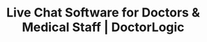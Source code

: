 ---
layout: components
title: Live Chat Software for Doctors & Medical Staff | DoctorLogic
description: "Treat website visitors exactly like you would an office visit with a helpful professional concierge. Engage 24/7, convert more visitors, and increase ROI with DoctorLogic."
meta_image: "/img/meta/growth-accelerators.jpg"
nofollow: false
page_class:
- class: growth-accelerators
- class: managed-chat
product: "growth accelerators"
permalink: "/growth-accelerators/medical-managed-chat"
hs_form_id: "75c57a13-9090-4db1-acd0-be51d1a76f7e"
back_page: "growth-accelerators"
page_sections:
- component: hero-2
  component_css: hero-2
  class: managed-chat__hero
  tagline:
  - headline: "Managed Chat"
  headline: "Convert More Visitors"
  text: "Treat website visitors exactly like you would an office visit - with a helpful and professional concierge. Managed Chat can help reduce your website bounce rate and increase your advertising ROI by engaging with more website visitors and turning them into leads."
  btn:
- component: item-grid
  class: managed-chat__item-grid--1
  component_css: item-grid
  headline: "How It Works"
  text: "Managed Chat is a small applet that sits on your website. Visitors to your site can use Chat to contact a team of trained agents, 24/7. Our staff is trained to answer questions and help the user contact a person in your office."
  btn:
  per-row-count: 3
  items:
  - class: managed-chat__item--1
    img:
    - src: /img/products/growth-accelerators/managed-chat/chat.svg
      alt: 24/7 Service
    headline: "24/7"
    text: "Our network of agents are available to engage with your website visitors all day, every day."
  - class: managed-chat__item--2
    img:
    - src: /img/products/growth-accelerators/managed-chat/shield.svg
      alt: HIPAA Compliant Chat
    headline: "HIPAA Compliant"
    text: "Every chat is encrypted to protect patient privacy and ensure 100% compliance with the law."
  - class: managed-chat__item--3
    img:
    - src: /img/products/growth-accelerators/managed-chat/trained.svg
      alt: Industry Trained Staff
    headline: "Industry Trained"
    text: "Each of our agents are trained exclusively to support medical providers."
- component: callout-headline
  component_css: callout-headline
  class: callout-headline__growth
  headline: "On average, Chat customers are seeing a <span>40%</span> increase in leads!"
  source: "DoctorLogic"
- component: feature-1
  component_css: feature
  class: managed-chat__feature--1
  headline: "Connect With More Patients"
  text: "With Managed Chat, you will have access to conversations our team had with your website visitors. We’ll send every conversation to your practice and you only pay for qualified leads."
  img: /img/products/growth-accelerators/patient-connect.jpg
  alt: Connect With Patients
  img_alignment: Right
- component: feature-1
  component_css:
  class: managed-chat__feature--2
  headline: "Never Miss a Conversation"
  text: "<p>DoctorLogic Chat also works beyond your website to better connect you to prospects:</p><ul><li>Google Business Listings: Chat from search results</li><li>Call Connect: Transfer live chats to your practice</li><li>Mobile SMS: Real-time texting with agents</li></ul>"
  img: /img/products/growth-accelerators/more-conversion.jpg
  alt: Works with muliple clients
  img_alignment: Left
- component: callout
  component_css: callout
  class: bob
  background: false
  headline: "Add Managed Chat to Your Website"
  text: "It’s easy. Contact us to get started with Managed Chat today."
  btn:
  - btn-label: "Get a Demo"
    btn-link: "https://growth.doctorlogic.com/get-a-demo"
    btn-target: _blank
---